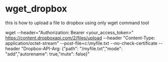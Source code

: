 # wget_dropbox
this is how to upload a file to dropbox using only wget command tool

wget --header="Authorization: Bearer <your_access_token>" 
https://content.dropboxapi.com/2/files/upload 
--header "Content-Type: application/octet-stream" 
--post-file=c:\myfile.txt 
--no-check-certificate 
--header "Dropbox-API-Arg: {\"path\": \"/myfile.txt\",\"mode\": \"add\",\"autorename\": true,\"mute\": false}"

